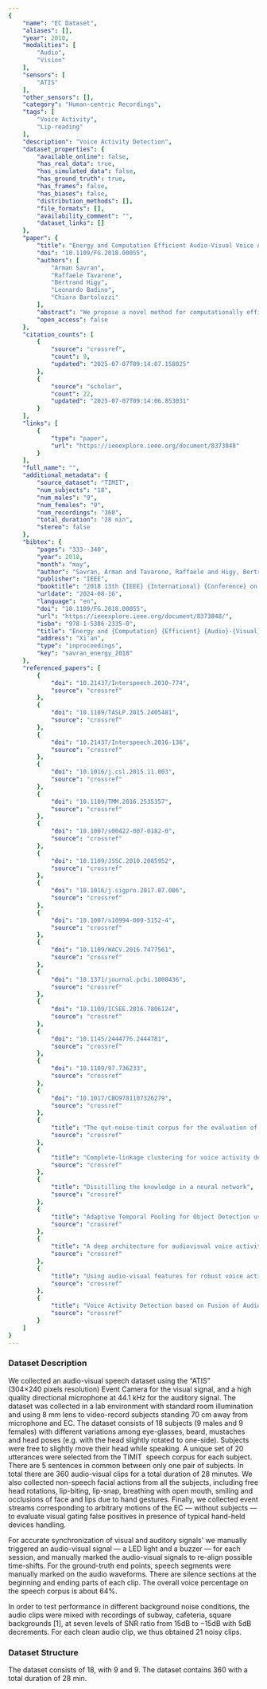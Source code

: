 ```yaml
---
{
    "name": "EC Dataset",
    "aliases": [],
    "year": 2018,
    "modalities": [
        "Audio",
        "Vision"
    ],
    "sensors": [
        "ATIS"
    ],
    "other_sensors": [],
    "category": "Human-centric Recordings",
    "tags": [
        "Voice Activity",
        "Lip-reading"
    ],
    "description": "Voice Activity Detection",
    "dataset_properties": {
        "available_online": false,
        "has_real_data": true,
        "has_simulated_data": false,
        "has_ground_truth": true,
        "has_frames": false,
        "has_biases": false,
        "distribution_methods": [],
        "file_formats": [],
        "availability_comment": "",
        "dataset_links": []
    },
    "paper": {
        "title": "Energy and Computation Efficient Audio-Visual Voice Activity Detection Driven by Event-Cameras",
        "doi": "10.1109/FG.2018.00055",
        "authors": [
            "Arman Savran",
            "Raffaele Tavarone",
            "Bertrand Higy",
            "Leonardo Badino",
            "Chiara Bartolozzi"
        ],
        "abstract": "We propose a novel method for computationally efficient audio-visual voice activity detection (VAD) where visual temporal information is provided by an energy efficient event-camera (EC). Unlike conventional cameras, ECs perform on-chip low-power pixel-level change detection, adapting the sampling frequency to the dynamics of the activity in the visual scene and removing redundancy, hence enabling energy and computational efficiency. In our VAD pipeline, first, lip activity is located and detected jointly by a probabilistic estimation after spatio-temporal filtering. Then, over the lips, a feather-weight speech-related lip motion detection is performed with minimum false negative rate to activate a highly accurate but expensive acoustic deep neural networks-based VAD. Our experiments show that ECs are accurate at detecting and locating lip activity; and EC-driven VAD can result in considerable savings in computations as well as can substantially reduce false positive rates in low acoustic signal-to-noise ratio conditions.",
        "open_access": false
    },
    "citation_counts": [
        {
            "source": "crossref",
            "count": 9,
            "updated": "2025-07-07T09:14:07.158025"
        },
        {
            "source": "scholar",
            "count": 22,
            "updated": "2025-07-07T09:14:06.853031"
        }
    ],
    "links": [
        {
            "type": "paper",
            "url": "https://ieeexplore.ieee.org/document/8373848"
        }
    ],
    "full_name": "",
    "additional_metadata": {
        "source_dataset": "TIMIT",
        "num_subjects": "18",
        "num_males": "9",
        "num_females": "9",
        "num_recordings": "360",
        "total_duration": "28 min",
        "stereo": false
    },
    "bibtex": {
        "pages": "333--340",
        "year": 2018,
        "month": "may",
        "author": "Savran, Arman and Tavarone, Raffaele and Higy, Bertrand and Badino, Leonardo and Bartolozzi, Chiara",
        "publisher": "IEEE",
        "booktitle": "2018 13th {IEEE} {International} {Conference} on {Automatic} {Face} \\& {Gesture} {Recognition} ({FG} 2018)",
        "urldate": "2024-08-16",
        "language": "en",
        "doi": "10.1109/FG.2018.00055",
        "url": "https://ieeexplore.ieee.org/document/8373848/",
        "isbn": "978-1-5386-2335-0",
        "title": "Energy and {Computation} {Efficient} {Audio}-{Visual} {Voice} {Activity} {Detection} {Driven} by {Event}-{Cameras}",
        "address": "Xi'an",
        "type": "inproceedings",
        "key": "savran_energy_2018"
    },
    "referenced_papers": [
        {
            "doi": "10.21437/Interspeech.2010-774",
            "source": "crossref"
        },
        {
            "doi": "10.1109/TASLP.2015.2405481",
            "source": "crossref"
        },
        {
            "doi": "10.21437/Interspeech.2016-136",
            "source": "crossref"
        },
        {
            "doi": "10.1016/j.csl.2015.11.003",
            "source": "crossref"
        },
        {
            "doi": "10.1109/TMM.2016.2535357",
            "source": "crossref"
        },
        {
            "doi": "10.1007/s00422-007-0182-0",
            "source": "crossref"
        },
        {
            "doi": "10.1109/JSSC.2010.2085952",
            "source": "crossref"
        },
        {
            "doi": "10.1016/j.sigpro.2017.07.006",
            "source": "crossref"
        },
        {
            "doi": "10.1007/s10994-009-5152-4",
            "source": "crossref"
        },
        {
            "doi": "10.1109/WACV.2016.7477561",
            "source": "crossref"
        },
        {
            "doi": "10.1371/journal.pcbi.1000436",
            "source": "crossref"
        },
        {
            "doi": "10.1109/ICSEE.2016.7806124",
            "source": "crossref"
        },
        {
            "doi": "10.1145/2444776.2444781",
            "source": "crossref"
        },
        {
            "doi": "10.1109/97.736233",
            "source": "crossref"
        },
        {
            "doi": "10.1017/CBO9781107326279",
            "source": "crossref"
        },
        {
            "title": "The qut-noise-timit corpus for the evaluation of voice activity detection algorithms",
            "source": "crossref"
        },
        {
            "title": "Complete-linkage clustering for voice activity detection in audio and visual speech",
            "source": "crossref"
        },
        {
            "title": "Disitilling the knowledge in a neural network",
            "source": "crossref"
        },
        {
            "title": "Adaptive Temporal Pooling for Object Detection using Dynamic Vision Sensor",
            "source": "crossref"
        },
        {
            "title": "A deep architecture for audiovisual voice activity detection in the presence of transients",
            "source": "crossref"
        },
        {
            "title": "Using audio-visual features for robust voice activity detection in clean and noisy speech",
            "source": "crossref"
        },
        {
            "title": "Voice Activity Detection based on Fusion of Audio and Visual Information",
            "source": "crossref"
        }
    ]
}
---
```


### Dataset Description

We collected an audio-visual speech dataset using the “ATIS” (304×240 pixels resolution) Event Camera for the visual signal, and a high quality directional microphone at 44.1 kHz for the auditory signal. The dataset was collected in a lab environment with standard room illumination and using 8 mm lens to video-record subjects standing 70 cm away from microphone and EC. The dataset consists of 18 subjects (9 males and 9 females) with different variations among eye-glasses, beard, mustaches and head poses (e.g. with the head slightly rotated to one-side). Subjects were free to slightly move their head while speaking. A unique set of 20 utterances were selected from the TIMIT  speech corpus for each subject. There are 5 sentences in common between only one pair of subjects. In total there are 360 audio-visual clips for a total duration of 28 minutes. We also collected non-speech facial actions from all the subjects, including free head rotations, lip-biting, lip-snap, breathing with open mouth, smiling and occlusions of face and lips due to hand gestures. Finally, we collected event streams corresponding to arbitrary motions of the EC — without subjects — to evaluate visual gating false positives in presence of typical hand-held devices handling.

For accurate synchronization of visual and auditory signals' we manually triggered an audio-visual signal — a LED light and a buzzer — for each session, and manually marked the audio-visual signals to re-align possible time-shifts. For the ground-truth end points, speech segments were manually marked on the audio waveforms. There are silence sections at the beginning and ending parts of each clip. The overall voice percentage on the speech corpus is about 64%.

In order to test performance in different background noise conditions, the audio clips were mixed with recordings of subway, cafeteria, square backgrounds [1], at seven levels of SNR ratio from 15dB to −15dB with 5dB decrements. For each clean audio clip, we thus obtained 21 noisy clips.

### Dataset Structure

The dataset consists of 18, with 9 and 9. The dataset contains 360 with a total duration of 28 min.
